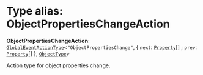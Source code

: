 # Type alias: ObjectPropertiesChangeAction

**ObjectPropertiesChangeAction**: [`GlobalEventActionType`](/auto-docs/editor/interfaces/GlobalEventActionType.md)<`"ObjectPropertiesChange"`, { `next`: [`Property`](/auto-docs/editor/classes/Property.md)\[] ; `prev`: [`Property`](/auto-docs/editor/classes/Property.md)\[]  }, [`ObjectType`](/auto-docs/editor/classes/ObjectType.md)>

Action type for object properties change.
